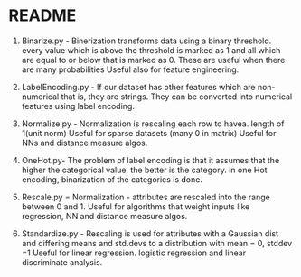 # README
1) Binarize.py - Binerization transforms  data using a binary threshold.  every value which is above the threshold is marked as 1 and all which are equal to or below that is marked as 0.
These are useful when there are many probabilities
Useful also for feature engineering.

2) LabelEncoding.py - If  our dataset has other features which are non-numerical that is,  they are strings. They can be converted into  numerical features using label encoding.

3) Normalize.py - Normalization is rescaling each row to havea. length of 1(unit norm)
Useful for sparse datasets (many 0 in matrix)
Useful for NNs and distance measure algos.

4) OneHot.py- The problem of label  encoding is that it assumes that the higher the categorical value, the better is the category.  in one Hot encoding,  binarization of the categories is done.

5) Rescale.py = Normalization - attributes are rescaled into the range between 0 and 1.
Useful for algorithms that weight inputs like regression, NN and distance measure algos.

6) Standardize.py - Rescaling is used for attributes with a Gaussian dist and differing means and std.devs to a distribution with mean = 0, stddev =1
Useful for linear regression. logistic regression and linear discriminate analysis.


